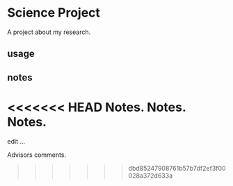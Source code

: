 # Science Project
A project about my research.
## usage

## notes
<<<<<<< HEAD
Notes. Notes. Notes.
=======
edit ...



Advisors comments.
>>>>>>> dbd85247908761b57b7df2ef3f00028a372d633a
